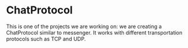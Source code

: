 # ChatProtocol
This is one of the projects we are working on: we are creating a ChatProtocol similar to messenger. It works with different 
transportation protocols such as TCP and UDP.
